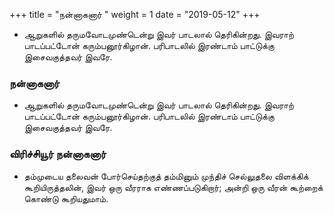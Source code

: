 ﻿+++
title = "நன்னாகனார்  "
weight = 1
date = "2019-05-12"
+++


- ஆறுகளில் தருமவோடமுண்டென்று இவர் பாடலால் தெரிகின்றது. இவராற் பாடப்பட்டோன் கரும்பனூர்கிழான். பரிபாடலில் இரண்டாம் பாட்டுக்கு இசைவகுத்தவர் இவரே. 
  
### நன்னாகனார்  
- ஆறுகளில் தருமவோடமுண்டென்று இவர் பாடலால் தெரிகின்றது. இவராற் பாடப்பட்டோன் கரும்பனூர்கிழான். பரிபாடலில் இரண்டாம் பாட்டுக்கு இசைவகுத்தவர் இவரே. 
### விரிச்சியூர் நன்னாகனார்  
-  தம்முடைய தலைவன் போர்செய்தற்குத் தம்மினும் முந்திச் செல்லுதலை விளக்கிக் கூறியிருத்தலின், இவர் ஒரு வீரராக எண்ணப்படுகிறார்; அன்றி ஒரு வீரன் கூற்றைக் கொண்டு கூறியதுமாம். 
